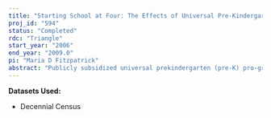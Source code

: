 ```yaml
---
title: "Starting School at Four: The Effects of Universal Pre-Kindergarten on Children and Mothers"
proj_id: "594"
status: "Completed"
rdc: "Triangle"
start_year: "2006"
end_year: "2009.0"
pi: "Maria D Fitzpatrick"
abstract: "Publicly subsidized universal prekindergarten (pre-K) pro-grams have received consider-able attention in recent years as an avenue for both promoting school readiness and providing child care. In this study we will estimate the effects of Pre-K programs on children’s enrollment in preschool and on the labor supply (e.g., hours worked and wages) and welfare receipt of mothers. Each program has an age cutoff for enrollment. The methodology will employ exogenous differences in eligibility across states and from these age restrictions to create ‘treatment’ and ‘control’ groups which will be used to determine program effects. The dataset used will be the 2000 confidential decennial long form sample. The project will produce valuable estimates for use in an academic journal article. Better understanding of family behavior regarding work and child care produced by this project will allow for insight that could change the way the Census Bureau asks its questions regarding early childhood education and care."
---
```


**Datasets Used:**

  - Decennial Census 

